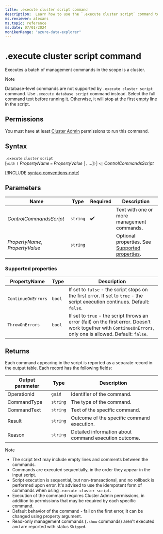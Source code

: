 ```yaml
---
title: .execute cluster script command
description:  Learn how to use the `.execute cluster script` command to execute a batch of management commands in the scope of a single cluster.
ms.reviewer: alexans
ms.topic: reference
ms.date: 07/01/2024
monikerRange: "azure-data-explorer"
---
```

# .execute cluster script command

Executes a batch of management commands in the scope is a cluster. 

> [!NOTE]
> Database-level commands are not supported by `.execute cluster script` command. Use `.execute database script` command instead.
> Select the full command text before running it. Otherwise, it will stop at the first empty line in the script.

## Permissions

You must have at least [Cluster Admin](../access-control/role-based-access-control.md) permissions to run this command.

## Syntax

`.execute` `cluster` `script`  
[`with` `(` *PropertyName* `=` *PropertyValue* [`,` ...]`)`] `<|` *ControlCommandsScript*

[!INCLUDE [syntax-conventions-note](../includes/syntax-conventions-note.md)]

## Parameters

|Name|Type|Required|Description|
|--|--|--|--|
|*ControlCommandsScript*| `string` | :heavy_check_mark:| Text with one or more management commands.|
|*PropertyName*, *PropertyValue*| `string` || Optional properties. See [Supported properties](#supported-properties).|

### Supported properties

| PropertyName | Type | Description |
|--|--|--|
| `ContinueOnErrors` | `bool` | If set to `false` - the script stops on the first error. If set to `true` - the script execution continues. Default: `false`. |
| `ThrowOnErrors` | `bool` | If set to `true` - the script throws an error (fail) on the first error. Doesn't work together with `ContinueOnErrors`, only one is allowed. Default: `false`. |

## Returns

Each command appearing in the script is reported as a separate record in the output table. Each record has the following fields:

|Output parameter |Type |Description|
|---|---|--- |
|OperationId  | `guid` |Identifier of the command.|
|CommandType  | `string` |The type of the command.|
|CommandText  | `string` |Text of the specific command.|
|Result| `string` |Outcome of the specific command execution.|
|Reason| `string` |Detailed information about command execution outcome.|

>[!NOTE]
>
>* The script text may include empty lines and comments between the commands.
>* Commands are executed sequentially, in the order they appear in the input script.
>* Script execution is sequential, but non-transactional, and no rollback is performed upon error. It's advised to use the idempotent form of commands when using `.execute cluster script`.
>* Execution of the command requires Cluster Admin permissions, in addition to permissions that may be required by each specific command.
>* Default behavior of the command - fail on the first error, it can be changed using property argument.
>* Read-only management commands (`.show` commands) aren't executed and are reported with status `Skipped`.

